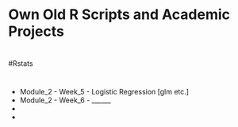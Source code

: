 # Own Old R Scripts and Academic Projects 

#
#Rstats
#
- Module_2 - Week_5 - Logistic Regression [glm etc.]
- Module_2 - Week_6 - ______
-
- 

#
